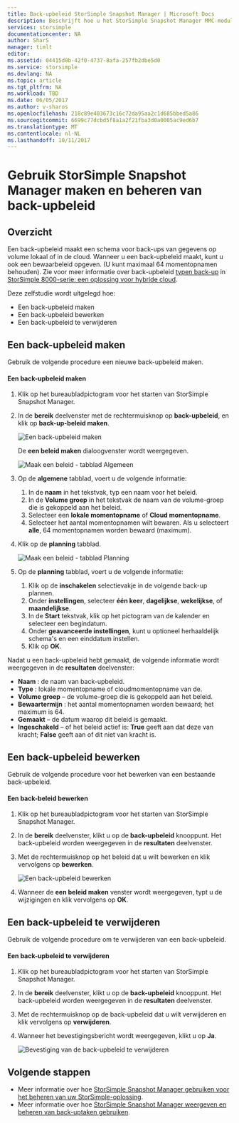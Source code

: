 ```yaml
---
title: Back-upbeleid StorSimple Snapshot Manager | Microsoft Docs
description: Beschrijft hoe u het StorSimple Snapshot Manager MMC-module maken en beheren van de back-upbeleid dat geplande back-ups beheren.
services: storsimple
documentationcenter: NA
author: SharS
manager: timlt
editor: 
ms.assetid: 04415d0b-42f0-4737-8afa-257fb2dbe5d0
ms.service: storsimple
ms.devlang: NA
ms.topic: article
ms.tgt_pltfrm: NA
ms.workload: TBD
ms.date: 06/05/2017
ms.author: v-sharos
ms.openlocfilehash: 218c89e403673c16c72da95aa2c1d685bbed5a86
ms.sourcegitcommit: 6699c77dcbd5f8a1a2f21fba3d0a0005ac9ed6b7
ms.translationtype: MT
ms.contentlocale: nl-NL
ms.lasthandoff: 10/11/2017
---
```

# <a name="use-storsimple-snapshot-manager-to-create-and-manage-backup-policies"></a>Gebruik StorSimple Snapshot Manager maken en beheren van back-upbeleid
## <a name="overview"></a>Overzicht
Een back-upbeleid maakt een schema voor back-ups van gegevens op volume lokaal of in de cloud. Wanneer u een back-upbeleid maakt, kunt u ook een bewaarbeleid opgeven. (U kunt maximaal 64 momentopnamen behouden). Zie voor meer informatie over back-upbeleid [typen back-up](storsimple-what-is-snapshot-manager.md#backup-types-and-backup-policies) in [StorSimple 8000-serie: een oplossing voor hybride cloud](storsimple-overview.md).

Deze zelfstudie wordt uitgelegd hoe:

* Een back-upbeleid maken
* Een back-upbeleid bewerken
* Een back-upbeleid te verwijderen

## <a name="create-a-backup-policy"></a>Een back-upbeleid maken
Gebruik de volgende procedure een nieuwe back-upbeleid maken.

#### <a name="to-create-a-backup-policy"></a>Een back-upbeleid maken
1. Klik op het bureaubladpictogram voor het starten van StorSimple Snapshot Manager.
2. In de **bereik** deelvenster met de rechtermuisknop op **back-upbeleid**, en klik op **back-up-beleid maken**.

    ![Een back-upbeleid maken](./media/storsimple-snapshot-manager-manage-backup-policies/HCS_SSM_Create_BU_policy.png)

    De **een beleid maken** dialoogvenster wordt weergegeven.

    ![Maak een beleid - tabblad Algemeen](./media/storsimple-snapshot-manager-manage-backup-policies/HCS_SSM_Create_policy_general.png)
3. Op de **algemene** tabblad, voert u de volgende informatie:

   1. In de **naam** in het tekstvak, typ een naam voor het beleid.
   2. In de **Volume groep** in het tekstvak de naam van de volume-groep die is gekoppeld aan het beleid.
   3. Selecteer een **lokale momentopname** of **Cloud momentopname**.
   4. Selecteer het aantal momentopnamen wilt bewaren. Als u selecteert **alle**, 64 momentopnamen worden bewaard (maximum).
4. Klik op de **planning** tabblad.

    ![Maak een beleid - tabblad Planning](./media/storsimple-snapshot-manager-manage-backup-policies/HCS_SSM_Create_policy_schedule.png)
5. Op de **planning** tabblad, voert u de volgende informatie:

   1. Klik op de **inschakelen** selectievakje in de volgende back-up plannen.
   2. Onder **instellingen**, selecteer **één keer**, **dagelijkse**, **wekelijkse**, of **maandelijkse**.
   3. In de **Start** tekstvak, klik op het pictogram van de kalender en selecteer een begindatum.
   4. Onder **geavanceerde instellingen**, kunt u optioneel herhaaldelijk schema's en een einddatum instellen.
   5. Klik op **OK**.

Nadat u een back-upbeleid hebt gemaakt, de volgende informatie wordt weergegeven in de **resultaten** deelvenster:

* **Naam** : de naam van back-upbeleid.
* **Type** : lokale momentopname of cloudmomentopname van de.
* **Volume groep** – de volume-groep die is gekoppeld aan het beleid.
* **Bewaartermijn** : het aantal momentopnamen worden bewaard; het maximum is 64.
* **Gemaakt** – de datum waarop dit beleid is gemaakt.
* **Ingeschakeld** – of het beleid actief is: **True** geeft aan dat deze van kracht; **False** geeft aan of dit niet van kracht is.

## <a name="edit-a-backup-policy"></a>Een back-upbeleid bewerken
Gebruik de volgende procedure voor het bewerken van een bestaande back-upbeleid.

#### <a name="to-edit-a-backup-policy"></a>Een back-beleid bewerken
1. Klik op het bureaubladpictogram voor het starten van StorSimple Snapshot Manager.
2. In de **bereik** deelvenster, klikt u op de **back-upbeleid** knooppunt. Het back-upbeleid worden weergegeven in de **resultaten** deelvenster.
3. Met de rechtermuisknop op het beleid dat u wilt bewerken en klik vervolgens op **bewerken**.

    ![Een back-upbeleid bewerken](./media/storsimple-snapshot-manager-manage-backup-policies/HCS_SSM_Edit_BU_policy.png)
4. Wanneer de **een beleid maken** venster wordt weergegeven, typt u de wijzigingen en klik vervolgens op **OK**.

## <a name="delete-a-backup-policy"></a>Een back-upbeleid te verwijderen
Gebruik de volgende procedure om te verwijderen van een back-upbeleid.

#### <a name="to-delete-a-backup-policy"></a>Een back-upbeleid te verwijderen
1. Klik op het bureaubladpictogram voor het starten van StorSimple Snapshot Manager.
2. In de **bereik** deelvenster, klikt u op de **back-upbeleid** knooppunt. Het back-upbeleid worden weergegeven in de **resultaten** deelvenster.
3. Met de rechtermuisknop op de back-upbeleid dat u wilt verwijderen en klik vervolgens op **verwijderen**.
4. Wanneer het bevestigingsbericht wordt weergegeven, klikt u op **Ja**.

    ![Bevestiging van de back-upbeleid te verwijderen](./media/storsimple-snapshot-manager-manage-backup-policies/HCS_SSM_Delete_BU_policy.png)

## <a name="next-steps"></a>Volgende stappen
* Meer informatie over hoe [StorSimple Snapshot Manager gebruiken voor het beheren van uw StorSimple-oplossing](storsimple-snapshot-manager-admin.md).
* Meer informatie over hoe [StorSimple Snapshot Manager weergeven en beheren van back-uptaken gebruiken](storsimple-snapshot-manager-manage-backup-jobs.md).
